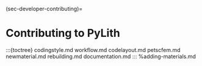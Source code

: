 (sec-developer-contributing)=
# Contributing to PyLith

:::{toctree}
codingstyle.md
workflow.md
codelayout.md
petscfem.md
newmaterial.md
rebuilding.md
documentation.md
:::
%adding-materials.md
